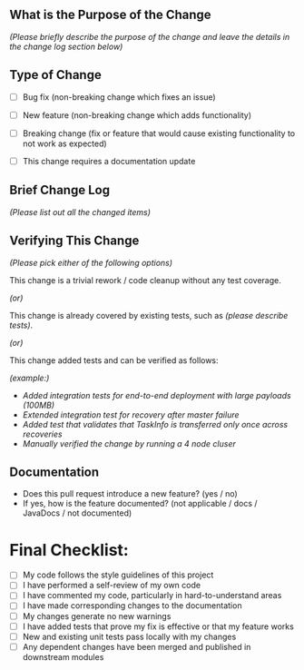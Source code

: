 <!--
*Thank you for contributing.
To help others review your PR in the best possible way, please go through the checklist below,
which will get your PR into a shape in which it can be best reviewed.*

*Please understand that we do not do this to make PR submission a hassle. 
In order to uphold a high standard of quality for code contributions, while at the same time keeping track
of the development work, we need PR authors to prepare the PRs well, and give reviewers enough contextual information for the review. *

## Contribution Checklist

  - Name the pull request in the form "[Component] A one-liner summary of the change".
    You may skip the [Component] if you are unsure about which is the best component.

  - Fill out the template below to describe the changes contributed by the pull request. That will give reviewers the context they need to do the review.
  
  - Make sure that the change passes the automated tests (TO BE ADDED).

  - Each pull request should address only one issue, not mix up code from multiple issues.
  
  - Each commit in the pull request has a meaningful commit message. Include issue links if possible.

  - Remove the above text and this checklist, leaving only the filled out template below.
-->

## What is the Purpose of the Change

*(Please briefly describe the purpose of the change and leave the details in the change log section below)*


## Type of Change
<!-- Put an "X" in the [ ] as [ X ] to mark the selection -->

- [ ] Bug fix (non-breaking change which fixes an issue)
- [ ] New feature (non-breaking change which adds functionality)
- [ ] Breaking change (fix or feature that would cause existing functionality to not work as expected)
- [ ] This change requires a documentation update


## Brief Change Log

*(Please list out all the changed items)*


## Verifying This Change

*(Please pick either of the following options)*

This change is a trivial rework / code cleanup without any test coverage.

*(or)*

This change is already covered by existing tests, such as *(please describe tests)*.

*(or)*

This change added tests and can be verified as follows:

*(example:)*
  - *Added integration tests for end-to-end deployment with large payloads (100MB)*
  - *Extended integration test for recovery after master failure*
  - *Added test that validates that TaskInfo is transferred only once across recoveries*
  - *Manually verified the change by running a 4 node cluser*

## Documentation

  - Does this pull request introduce a new feature? (yes / no)
  - If yes, how is the feature documented? (not applicable / docs / JavaDocs / not documented)


# Final Checklist:
<!-- Put an "X" in the [ ] as [ X ] to mark the selection -->

- [ ] My code follows the style guidelines of this project
- [ ] I have performed a self-review of my own code
- [ ] I have commented my code, particularly in hard-to-understand areas
- [ ] I have made corresponding changes to the documentation
- [ ] My changes generate no new warnings
- [ ] I have added tests that prove my fix is effective or that my feature works
- [ ] New and existing unit tests pass locally with my changes
- [ ] Any dependent changes have been merged and published in downstream modules
